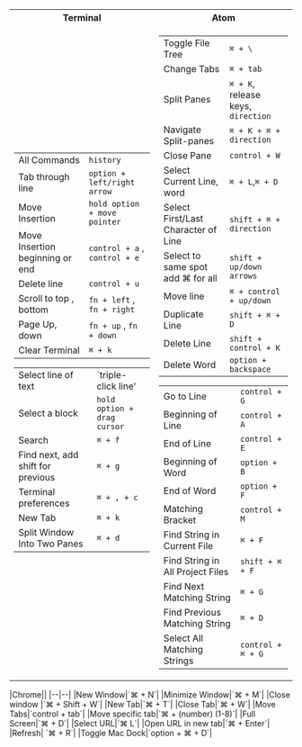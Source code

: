<table>
<tr><th>Terminal</th><th>Atom</th></tr>
<tr><td>

|||
|--|--|
|All Commands|`history`|
|Tab through line|`option + left/right arrow`|
|Move Insertion|`hold option + move pointer`|
|Move Insertion beginning or end|`control + a` , `control + e`|
|Delete line|`control + u`|
|Scroll to top , bottom|`fn + left` , `fn + right`|
|Page Up, down|`fn + up` , `fn + down`|
|Clear Terminal|`⌘ + k`|

|||
|--|--|
|Select line of text|`triple-click line'|
|Select a block|`hold option + drag cursor`|
|Search|`⌘ + f`|
|Find next, add shift for previous|`⌘ + g`|
|Terminal preferences|`⌘ + , + c`|
|New Tab|`⌘ + k`|
|Split Window Into Two Panes|`⌘ + d`|

</td><td>

|||
|--|--|
|Toggle File Tree|`⌘ + \` |
|Change Tabs|`⌘ + tab`|
|Split Panes|`⌘ + K`, release keys, `direction`|
|Navigate Split-panes‎‎|`⌘ + K + ⌘ + direction`|
|Close Pane|`control + W`|
|Select Current Line, word|`⌘ + L`,`⌘ + D`|
|Select First/Last Character of Line|`shift + ⌘ + direction`|
|Select to same spot add ⌘ for all|`shift + up/down arrows`|
|Move line|`⌘ + control + up/down`|
|Duplicate Line|`shift + ⌘ + D`|
|Delete Line|`shift + control + K`|
|Delete Word|`option + backspace`|


|||
|--|--|
|Go to Line|`control + G`|
|Beginning of Line|`control + A`|
|End of Line| `control + E`|
|Beginning of Word|`option + B`|
|End of Word|`option + F`|
|Matching Bracket|`control + M`|
|Find String in Current File|`⌘ + F`|
|Find String in All Project Files|`shift + ⌘ + F`|
|Find Next Matching String|`⌘ + G`|
|Find Previous Matching String|`⌘ + D`|
|Select All Matching Strings|`control + ⌘ + G`|

</td></tr> </table>
|Chrome||
|--|--|
|New Window|`⌘ + N`|
|Minimize Window|`⌘ + M`|
|Close window	|`⌘ + Shift + W`|
|New Tab|`⌘ + T`|
|Close Tab|`⌘ + W`|
|Move Tabs|`control + tab`|
|Move specific tab|`⌘ + (number) (1-8)`|
|Full Screen|`⌘ + D`|
|Select URL|`⌘ L`|
|Open URL in new tab|`⌘ + Enter`|
|Refresh| `⌘ + R`|
|Toggle Mac Dock|`option + ⌘ + D`|

